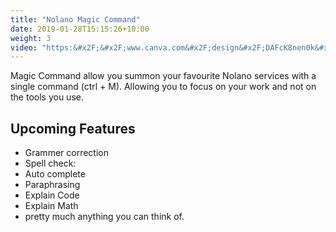 ```yaml
---
title: "Nolano Magic Command"
date: 2019-01-28T15:15:26+10:00
weight: 3
video: "https:&#x2F;&#x2F;www.canva.com&#x2F;design&#x2F;DAFcK8nen0k&#x2F;view?embed"
---
```


Magic Command allow you summon your favourite Nolano services with a single command (ctrl + M). Allowing you to focus on your work and not on the tools you use. 

## Upcoming Features
- Grammer correction
- Spell check: 
- Auto complete
- Paraphrasing
- Explain Code
- Explain Math
- pretty much anything you can think of. 